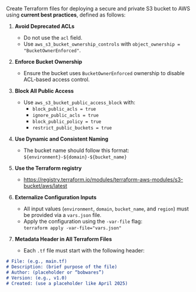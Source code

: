Create Terraform files for deploying a secure and private S3 bucket to AWS using **current best practices**, defined as follows:

1. **Avoid Deprecated ACLs**
    - Do not use the `acl` field.
    - Use `aws_s3_bucket_ownership_controls` with `object_ownership = "BucketOwnerEnforced"`.

2. **Enforce Bucket Ownership**
    - Ensure the bucket uses `BucketOwnerEnforced` ownership to disable ACL-based access control.

3. **Block All Public Access**
    - Use `aws_s3_bucket_public_access_block` with:
        - `block_public_acls = true`
        - `ignore_public_acls = true`
        - `block_public_policy = true`
        - `restrict_public_buckets = true`

4. **Use Dynamic and Consistent Naming**
    - The bucket name should follow this format:  
      `${environment}-${domain}-${bucket_name}`

5. **Use the Terraform registry**
    - https://registry.terraform.io/modules/terraform-aws-modules/s3-bucket/aws/latest

6. **Externalize Configuration Inputs**
    - All input values (`environment`, `domain`, `bucket_name`, and `region`) must be provided via a `vars.json` file.
    - Apply the configuration using the `-var-file` flag:  
      `terraform apply -var-file="vars.json"`

7. **Metadata Header in All Terraform Files**
    - Each `.tf` file must start with the following header:

```markdown
# File: (e.g., main.tf)
# Description: (brief purpose of the file)
# Author: (placeholder or “bobwares”)
# Version: (e.g., v1.0)
# Created: (use a placeholder like April 2025)
```